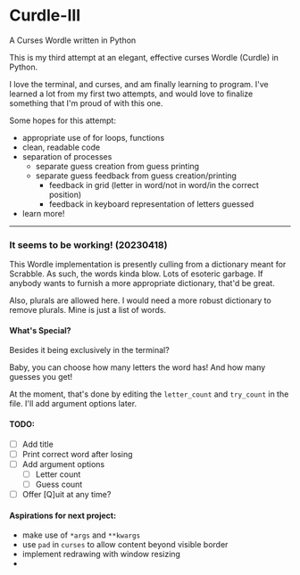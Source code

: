 # Curdle-III

A Curses Wordle written in Python

This is my third attempt at an elegant, effective curses
Wordle (Curdle) in Python.

I love the terminal, and curses, and am finally learning to
program. I've learned a lot from my first two attempts, and
would love to finalize something that I'm proud of with this
one.

Some hopes for this attempt:

- appropriate use of for loops, functions
- clean, readable code
- separation of processes
	- separate guess creation from guess printing
	- separate guess feedback from guess creation/printing
		- feedback in grid (letter in word/not in word/in	the correct position)
		- feedback in keyboard representation of letters guessed
- learn more!

---

### It seems to be working! (20230418)

This Wordle implementation is presently culling from a
dictionary meant for Scrabble. As such, the words kinda
blow. Lots of esoteric garbage. If anybody wants to furnish
a more appropriate dictionary, that'd be great.

Also, plurals are allowed here. I would need a more robust
dictionary to remove plurals. Mine is just a list of words.

#### What's Special?

Besides it being exclusively in the terminal?

Baby, you can choose how many letters the word has! And how
many guesses you get!

At the moment, that's done by editing the `letter_count` and
`try_count` in the file. I'll add argument options later.

#### TODO:

- [ ] Add title
- [ ] Print correct word after losing
- [ ] Add argument options
	- [ ] Letter count
	- [ ] Guess count
- [ ] Offer [Q]uit at any time?

#### Aspirations for next project:
- make use of `*args` and `**kwargs`
- use `pad` in `curses` to allow content beyond visible border
- implement redrawing with window resizing
- 
